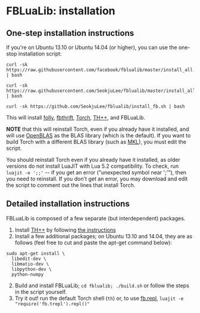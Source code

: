 # FBLuaLib: installation

## One-step installation instructions

If you're on Ubuntu 13.10 or Ubuntu 14.04 (or higher), you can use the
one-stop installation script:

```
curl -sk https://raw.githubusercontent.com/facebook/fblualib/master/install_all.sh | bash

curl -sk https://raw.githubusercontent.com/SeokjuLee/fblualib/master/install_all.sh | bash

curl -sk https://github.com/SeokjuLee/fblualib/install_fb.sh | bash
```

This will install [folly](https://github.com/facebook/folly),
[fbthrift](https://github.com/facebook/fbthrift), [Torch](https://torch.ch),
[TH++](https://github.com/facebook/thpp), and FBLuaLib.

**NOTE** that this will reinstall Torch, even if you already have it
installed, and will use [OpenBLAS](http://www.openblas.net/) as the BLAS
library (which is the default). If you want to build Torch with a different
BLAS library (such as [MKL](https://software.intel.com/en-us/intel-mkl)), you
must edit the script.

You should reinstall Torch even if you already have it installed, as older
versions do not install LuaJIT with Lua 5.2 compatibility. To check, run
`luajit -e ';;'` -- if you get an error ("unexpected symbol near ';'"),
then you need to reinstall. If you don't get an error, you may download and
edit the script to comment out the lines that install Torch.

## Detailed installation instructions

FBLuaLib is composed of a few separate (but interdependent) packages.

1. Install [TH++](https://github.com/facebook/thpp) by following
[the instructions](https://github.com/facebook/thpp/blob/master/INSTALL.md)
2. Install a few additional packages; on Ubuntu 13.10 and 14.04, they are as
follows (feel free to cut and paste the apt-get command below):
```
sudo apt-get install \
  libedit-dev \
  libmatio-dev \
  libpython-dev \
  python-numpy
```
2. Build and install FBLuaLib; `cd fblualib; ./build.sh` or follow the steps
in the script yourself.
4. Try it out! run the default Torch shell (`th`) or, to use
[fb.repl](fblualib/trepl/README.md), `luajit -e "require('fb.trepl').repl()"`

